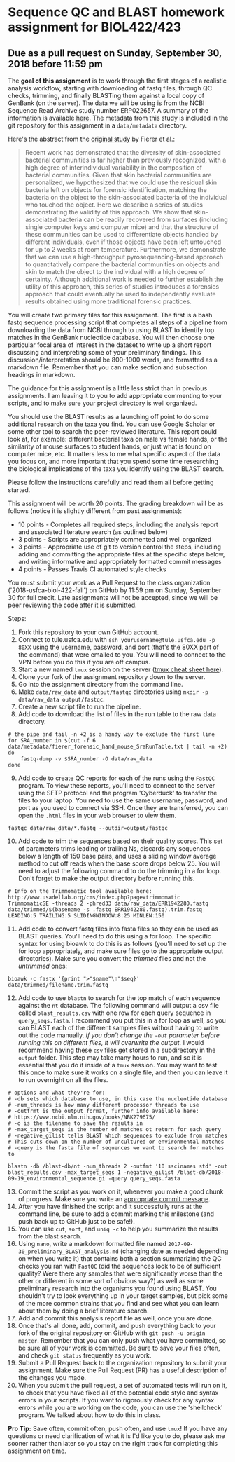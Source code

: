 # Sequence QC and BLAST homework assignment for BIOL422/423
## Due as a pull request on Sunday, September 30, 2018 before 11:59 pm

The **goal of this assignment** is to work through the first stages of a realistic analysis workflow, starting with downloading of fastq files, through QC checks, trimming, and finally BLASTing them against a local copy of GenBank (on the server). The data we will be using is from the NCBI Sequence Read Archive study number ERP022657. A summary of the information is available [here](https://www.ncbi.nlm.nih.gov/Traces/study/?WebEnv=NCID_1_128047291_130.14.22.33_5555_1505945515_1626731749_0MetA0_S_HStore&query_key=5). The metadata from this study is included in the git repository for this assignment in a `data/metadata` directory.

Here's the abstract from the [original study](https://trace.ncbi.nlm.nih.gov/Traces/sra/sra.cgi?study=ERP022657) by Fierer et al.:

> Recent work has demonstrated that the diversity of skin-associated bacterial communities is far higher than previously recognized, with a high degree of interindividual variability in the composition of bacterial communities. Given that skin bacterial communities are personalized, we hypothesized that we could use the residual skin bacteria left on objects for forensic identification, matching the bacteria on the object to the skin-associated bacteria of the individual who touched the object. Here we describe a series of studies demonstrating the validity of this approach. We show that skin-associated bacteria can be readily recovered from surfaces (including single computer keys and computer mice) and that the structure of these communities can be used to differentiate objects handled by different individuals, even if those objects have been left untouched for up to 2 weeks at room temperature. Furthermore, we demonstrate that we can use a high-throughput pyrosequencing-based approach to quantitatively compare the bacterial communities on objects and skin to match the object to the individual with a high degree of certainty. Although additional work is needed to further establish the utility of this approach, this series of studies introduces a forensics approach that could eventually be used to independently evaluate results obtained using more traditional forensic practices.

You will create two primary files for this assignment. The first is a bash fastq sequence processing script that completes all steps of a pipeline from downloading the data from NCBI through to using BLAST to identify top matches in the GenBank nucleotide database. You will then choose one particular focal area of interest in the dataset to write up a short report discussing and interpreting some of your preliminary findings. This discussion/interpretation should be 800-1000 words, and formatted as a markdown file. Remember that you can make section and subsection headings in markdown.

The guidance for this assignment is a little less strict than in previous assignments. I am leaving it to you to add appropriate commenting to your scripts, and to make sure your project directory is well organized.

You should use the BLAST results as a launching off point to do some additional research on the taxa you find. You can use Google Scholar or some other tool to search the peer-reviewed literature. This report could look at, for example: different bacterial taxa on male vs female hands, or the similarity of mouse surfaces to student hands, or just what is found on computer mice, etc. It matters less to me what specific aspect of the data you focus on, and more important that you spend some time researching the biological implications of the taxa you identify using the BLAST search.

Please follow the instructions carefully and read them all before getting started.

This assignment will be worth 20 points. The grading breakdown will be as follows (notice it is slightly different from past assignments):

* 10 points - Completes all required steps, including the analysis report and associated literature search (as outlined below)
* 3 points - Scripts are appropriately commented and well organized
* 3 points - Appropriate use of git to version control the steps, including adding and committing the appropriate files at the specific steps below, and writing informative and appropriately formatted commit messages
* 4 points - Passes Travis CI automated style checks

You must submit your work as a Pull Request to the class organization ('2018-usfca-biol-422-fall') on GitHub by 11:59 pm on Sunday, September 30 for full credit. Late assignments will not be accepted, since we will be peer reviewing the code after it is submitted.

Steps:

1. Fork this repository to your own GitHub account.
2. Connect to tule.usfca.edu with `ssh yourusername@tule.usfca.edu -p 80XX` using the username, password, and port (that's the 80XX part of the command) that were emailed to you. You will need to connect to the VPN before you do this if you are off campus.
3. Start a new named `tmux` session on the server ([tmux cheat sheet here](https://gist.github.com/MohamedAlaa/2961058)).
4. Clone your fork of the assignment repository down to the server.
5. Go into the assignment directory from the command line.
6. Make `data/raw_data` and `output/fastqc` directories using `mkdir -p data/raw_data output/fastqc`.
7. Create a new script file to run the pipeline.
8. Add code to download the list of files in the run table to the raw data directory.

```
# the pipe and tail -n +2 is a handy way to exclude the first line
for SRA_number in $(cut -f 6 data/metadata/fierer_forensic_hand_mouse_SraRunTable.txt | tail -n +2)
do
    fastq-dump -v $SRA_number -O data/raw_data
done
```

9. Add code to create QC reports for each of the runs using the `FastQC` program. To view these reports, you'll need to connect to the server using the SFTP protocol and the program 'Cyberduck' to transfer the files to your laptop. You need to use the same username, password, and port as you used to connect via SSH. Once they are transferred, you can open the `.html` files in your web browser to view them.

```
fastqc data/raw_data/*.fastq --outdir=output/fastqc
```

10. Add code to trim the sequences based on their quality scores. This set of parameters trims leading or trailing Ns, discards any sequences below a length of 150 base pairs, and uses a sliding window average method to cut off reads when the base score drops below 25. You will need to adjust the following command to do the trimming in a for loop. Don't forget to make the output directory before running this.

```
# Info on the Trimmomatic tool available here: http://www.usadellab.org/cms/index.php?page=trimmomatic
TrimmomaticSE -threads 2 -phred33 data/raw_data/ERR1942280.fastq data/trimmed/$(basename -s .fastq ERR1942280.fastq).trim.fastq LEADING:5 TRAILING:5 SLIDINGWINDOW:8:25 MINLEN:150
```

11. Add code to convert fastq files into fasta files so they can be used as BLAST queries. You'll need to do this using a for loop. The specific syntax for using bioawk to do this is as follows (you'll need to set up the for loop appropriately, and make sure files go to the appropriate output directories). Make sure you convert the *trimmed* files and not the *untrimmed* ones:

```
bioawk -c fastx '{print ">"$name"\n"$seq}' data/trimmed/filename.trim.fastq
```

12. Add code to use `blastn` to search for the top match of each sequence against the `nt` database. The following command will output a csv file called `blast_results.csv` with one row for each query sequence in `query_seqs.fasta`. I recommend you put this in a for loop as well, so you can BLAST each of the different samples files without having to write out the code manually. *If you don't change the `-out` parameter before running this on different files, it will overwrite the output.* I would recommend having these `csv` files get stored in a subdirectory in the `output` folder. This step may take many hours to run, and so it is essential that you do it inside of a `tmux` session. You may want to test this once to make sure it works on a single file, and then you can leave it to run overnight on all the files.

```
# options and what they're for:
# -db sets which database to use, in this case the nucleotide database
# -num_threads is how many different processor threads to use
# -outfrmt is the output format, further info available here:
# https://www.ncbi.nlm.nih.gov/books/NBK279675/
# -o is the filename to save the results in
# -max_target_seqs is the number of matches ot return for each query
# -negative_gilist tells BLAST which sequences to exclude from matches
# This cuts down on the number of uncultured or environmental matches
# -query is the fasta file of sequences we want to search for matches to

blastn -db /blast-db/nt -num_threads 2 -outfmt '10 sscinames std' -out blast_results.csv -max_target_seqs 1 -negative_gilist /blast-db/2018-09-19_environmental_sequence.gi -query query_seqs.fasta
```

13. Commit the script as you work on it, whenever you make a good chunk of progress. Make sure you write
   an [appropriate commit message](https://chris.beams.io/posts/git-commit/).
14. After you have finished the script and it successfully runs at the command line, be sure to add a commit marking this milestone (and push back up to GitHub just to be safe!).
15. You can use `cut`, `sort`, and `uniq -c` to help you summarize the results from the blast search.
16. Using `nano`, write a markdown formatted file named `2017-09-30_preliminary_BLAST_analysis.md` (changing date as needed depending on when you write it) that contains both a section summarizing the QC checks you ran with `FastQC` (did the sequences look to be of sufficient quality? Were there any samples that were significantly worse than the other or different in some sort of obvious way?) as well as some preliminary research into the organisms you found using BLAST. You shouldn't try to look everything up in your target samples, but pick some of the more common strains that you find and see what you can learn about them by doing a brief literature search.
17. Add and commit this analysis report file as well, once you are done.
18. Once that's all done, add, commit, and push everything back to your fork of the original repository on GitHub with `git push -u origin master`. Remember that you can only push what you have committed, so be sure all of your work is committed. Be sure to save your files often, and check `git status` frequently as you work.
19. Submit a Pull Request back to the organization repository to submit your assignment. Make sure the Pull Request (PR) has a useful description of the changes you made.
20. When you submit the pull request, a set of automated tests will run on it, to check that you have fixed all of the potential code style and syntax errors in your scripts. If you want to rigorously check for any syntax errors while you are working on the code, you can use the 'shellcheck' program. We talked about how to do this in class.

**Pro Tip:** Save often, commit often, push often, and use `tmux`! If you have any questions or need clarification of what it is I'd like you to do, please ask me sooner rather than later so you stay on the right track for completing this assignment on time.
